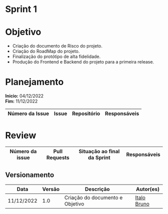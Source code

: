 # Sprint 1

# Objetivo

- Criação do documento de Risco do projeto.
- Criação do RoadMap do projeto.
- Finalização do protótipo de alta fidelidade.
- Produção do Frontend e Backend do projeto para a primeira release.


# Planejamento

**Inicio:** 04/12/2022</br>
**Fim:** 11/12/2022


| Número da Issue | Issue | Repositório | Responsáveis |
| ---- | ---- | ---- | ---- |

# Review

| Número da issue | Pull Requests | Situação ao final da Sprint | Responsáveis |
| ---- | ---- | ---- | ---- |

## Versionamento

| Data | Versão | Descrição | Autor(es) |
|------|--------|-----------|-----------|
| 11/12/2022 | 1.0 | Criação do documento e Objetivo | [Italo Bruno](https://github.com/ItaloBrunoM) |